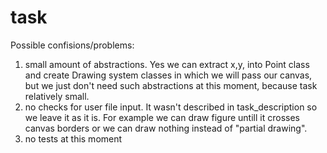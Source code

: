 # task
Possible confisions/problems:
1) small amount of abstractions. Yes we can extract x,y, into Point class and create Drawing system classes in which we will pass our canvas, but we just don't need such abstractions at this moment, because task relatively small.
2) no checks for user file input. It wasn't described in task_description so we leave it as it is. For example we can draw figure untill it crosses canvas borders or we can draw nothing instead of "partial drawing".
3) no tests at this moment
